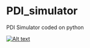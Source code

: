 # PDI_simulator
PDI Simulator coded on python

[![Alt text](https://img.youtube.com/vi/VID/0.jpg)](https://www.youtube.com/watch?v=cM_UVb1l5J8)
